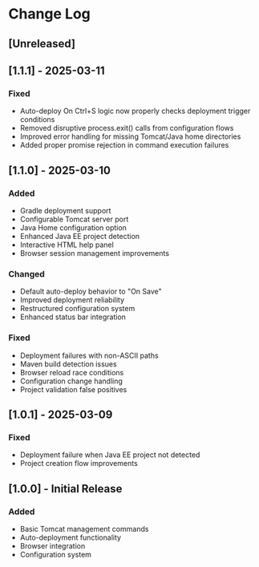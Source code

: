 # Change Log

## [Unreleased]

## [1.1.1] - 2025-03-11
### Fixed
- Auto-deploy On Ctrl+S logic now properly checks deployment trigger conditions
- Removed disruptive process.exit() calls from configuration flows
- Improved error handling for missing Tomcat/Java home directories
- Added proper promise rejection in command execution failures

## [1.1.0] - 2025-03-10
### Added
- Gradle deployment support
- Configurable Tomcat server port
- Java Home configuration option
- Enhanced Java EE project detection
- Interactive HTML help panel
- Browser session management improvements

### Changed
- Default auto-deploy behavior to "On Save"
- Improved deployment reliability
- Restructured configuration system
- Enhanced status bar integration

### Fixed
- Deployment failures with non-ASCII paths
- Maven build detection issues
- Browser reload race conditions
- Configuration change handling
- Project validation false positives

## [1.0.1] - 2025-03-09
### Fixed
- Deployment failure when Java EE project not detected
- Project creation flow improvements

## [1.0.0] - Initial Release
### Added
- Basic Tomcat management commands
- Auto-deployment functionality
- Browser integration
- Configuration system